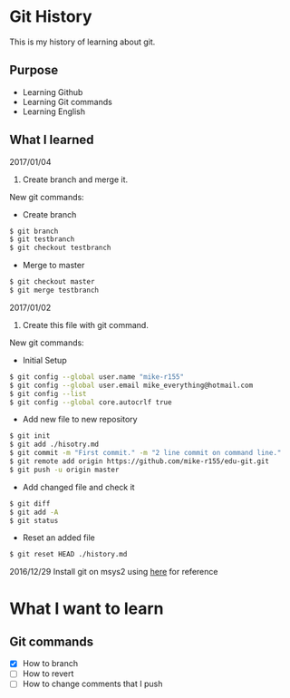 # Git History
This is my history of learning about git.


## Purpose
- Learning Github
- Learning Git commands
- Learning English


## What I learned

2017/01/04

1. Create branch and merge it.

New git commands:

 - Create branch
```bash
$ git branch
$ git testbranch
$ git checkout testbranch
```

 - Merge to master
```bash
$ git checkout master
$ git merge testbranch
```

2017/01/02

1. Create this file with git command.

New git commands:

 - Initial Setup
```bash
$ git config --global user.name "mike-r155"
$ git config --global user.email mike_everything@hotmail.com
$ git config --list
$ git config --global core.autocrlf true
```

 - Add new file to new repository
```bash
$ git init
$ git add ./hisotry.md
$ git commit -m "First commit." -m "2 line commit on command line."
$ git remote add origin https://github.com/mike-r155/edu-git.git
$ git push -u origin master
```

 - Add changed file and check it
```bash
$ git diff
$ git add -A
$ git status
```

 - Reset an added file
```bash
$ git reset HEAD ./history.md
```

2016/12/29 Install git on msys2 using [here](https://opcdiary.net/?p=29536) for reference

# What I want to learn

## Git commands
- [x] How to branch
- [ ] How to revert
- [ ] How to change comments that I push
